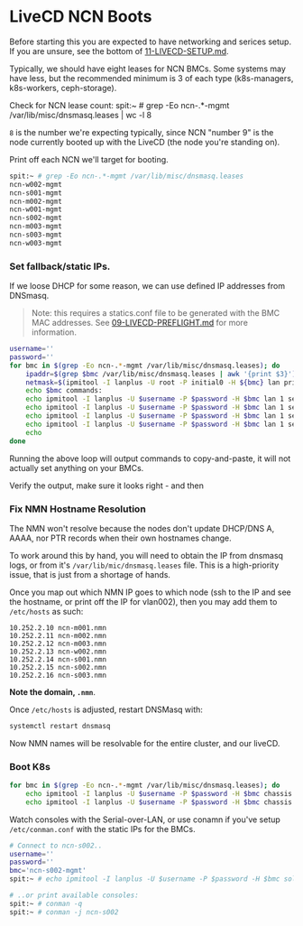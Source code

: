 # LiveCD NCN Boots

Before starting this you are expected to have networking and serices setup.
If you are unsure, see the bottom of [11-LIVECD-SETUP.md](11-LIVECD-SETUP.md).

Typically, we should have eight leases for NCN BMCs. Some systems may have less, but the 
recommended minimum is 3 of each type (k8s-managers, k8s-workers, ceph-storage).

Check for NCN lease count:
spit:~ # grep -Eo ncn-.*-mgmt /var/lib/misc/dnsmasq.leases | wc -l
8

`8` is the number we're expecting typically, since NCN "number 9" is the node
currently booted up with the LiveCD (the node you're standing on).

Print off each NCN we'll target for booting.
```bash
spit:~ # grep -Eo ncn-.*-mgmt /var/lib/misc/dnsmasq.leases
ncn-w002-mgmt
ncn-s001-mgmt
ncn-m002-mgmt
ncn-w001-mgmt
ncn-s002-mgmt
ncn-m003-mgmt
ncn-s003-mgmt
ncn-w003-mgmt
```

### Set fallback/static IPs.

If we loose DHCP for some reason, we can use defined IP addresses from
DNSmasq.

> Note: this requires a statics.conf file to be generated with the BMC MAC addresses.
> See [09-LIVECD-PREFLIGHT.md](09-LIVECD-PREFLIGHT.md) for more information.

```bash
username=''
password=''
for bmc in $(grep -Eo ncn-.*-mgmt /var/lib/misc/dnsmasq.leases); do
    ipaddr=$(grep $bmc /var/lib/misc/dnsmasq.leases | awk '{print $3}') 
    netmask=$(ipmitool -I lanplus -U root -P initial0 -H ${bmc} lan print 1 | grep Mask | awk '{print $NF}')
    echo $bmc commands:
    echo ipmitool -I lanplus -U $username -P $password -H $bmc lan 1 set ipaddr $ipaddr 
    echo ipmitool -I lanplus -U $username -P $password -H $bmc lan 1 set netmask $netmask
    echo ipmitool -I lanplus -U $username -P $password -H $bmc lan 1 set defgw ipaddr $ipaddr
    echo ipmitool -I lanplus -U $username -P $password -H $bmc lan 1 set ipsrc static
    echo
done
```
Running the above loop will output commands to copy-and-paste, it will not actually set anything
on your BMCs.

Verify the output, make sure it looks right - and then 
### Fix NMN Hostname Resolution

The NMN won't resolve because the nodes don't update DHCP/DNS A, AAAA, nor PTR records
when their own hostnames change.

To work around this by hand, you will need to obtain the IP from dnsmasq logs, or from
it's `/var/lib/mic/dnsmasq.leases` file. This is a high-priority issue, that is just from a 
shortage of hands.

Once you map out which NMN IP goes to which node (ssh to the IP and see the hostname, or print off 
the IP for vlan002), then you may add them to `/etc/hosts` as such:

```
10.252.2.10	ncn-m001.nmn
10.252.2.11	ncn-m002.nmn
10.252.2.12	ncn-m003.nmn
10.252.2.13	ncn-w002.nmn
10.252.2.14	ncn-s001.nmn
10.252.2.15	ncn-s002.nmn
10.252.2.16	ncn-s003.nmn
```
**Note the domain, `.nmn`**.

Once `/etc/hosts` is adjusted, restart DNSMasq with:
```bash
systemctl restart dnsmasq
```
Now NMN names will be resolvable for the entire cluster, and our liveCD.

### Boot K8s

```bash
for bmc in $(grep -Eo ncn-.*-mgmt /var/lib/misc/dnsmasq.leases); do
    echo ipmitool -I lanplus -U $username -P $password -H $bmc chassis bootdev pxe options=efiboot 
    echo ipmitool -I lanplus -U $username -P $password -H $bmc chassis bootdev power on || echo ipmitool -I lanplus -U $username -P $password -H $bmc chassis bootdev power reset
```

Watch consoles with the Serial-over-LAN, or use conamn if you've setup `/etc/conman.conf` with
the static IPs for the BMCs.

```bash
# Connect to ncn-s002..
username=''
password=''
bmc='ncn-s002-mgmt'
spit:~ # echo ipmitool -I lanplus -U $username -P $password -H $bmc sol activate

# ..or print available consoles:
spit:~ # conman -q
spit:~ # conman -j ncn-s002
```
